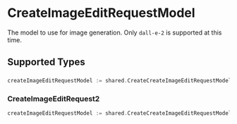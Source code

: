 # CreateImageEditRequestModel

The model to use for image generation. Only `dall-e-2` is supported at this time.


## Supported Types

### 

```go
createImageEditRequestModel := shared.CreateCreateImageEditRequestModelStr(string{/* values here */})
```

### CreateImageEditRequest2

```go
createImageEditRequestModel := shared.CreateCreateImageEditRequestModelCreateImageEditRequest2(shared.CreateImageEditRequest2{/* values here */})
```

